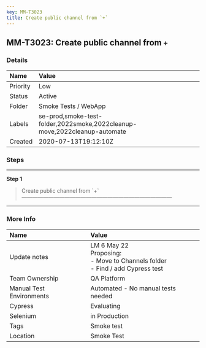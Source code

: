 ```yaml
---
key: MM-T3023
title: Create public channel from `+`
---
```


## MM-T3023: Create public channel from `+`

### Details

| Name     | Value                                                                     |
| :------- | :------------------------------------------------------------------------ |
| Priority | Low                                                                       |
| Status   | Active                                                                    |
| Folder   | Smoke Tests / WebApp                                                      |
| Labels   | se-prod,smoke-test-folder,2022smoke,2022cleanup-move,2022cleanup-automate |
| Created  | 2020-07-13T19:12:10Z                                                      |

### Steps

<hr/>

**Step 1**

> <article>Create public channel from `+`<br />&mdash;&mdash;&mdash;&mdash;&mdash;&mdash;&mdash;&mdash;&mdash;&mdash;&mdash;&mdash;&mdash;&mdash;&mdash;&mdash;&mdash;&mdash;&mdash;&mdash;&mdash;&mdash;&mdash;&mdash;&mdash;&mdash;&mdash;&mdash;</article>

<hr/>

### More Info

| Name                     | Value                                                                                                  |
| :----------------------- | :----------------------------------------------------------------------------------------------------- |
| Update notes             | LM 6 May 22<br />Proposing:<br /><span>- Move to Channels folder<br />- Find / add Cypress test</span> |
| Team Ownership           | QA Platform                                                                                            |
| Manual Test Environments | Automated - No manual tests needed                                                                     |
| Cypress                  | Evaluating                                                                                             |
| Selenium                 | in Production                                                                                          |
| Tags                     | Smoke test                                                                                             |
| Location                 | Smoke Test                                                                                             |

